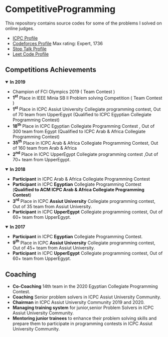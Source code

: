 # CompetitiveProgramming
This repository contains source codes for some of the problems I solved on online judges.
* [ICPC Profile](https://icpc.global/ICPCID/E01ZN9C35PZR)
*  [Codeforces Profile](https://codeforces.com/profile/_AhmedHafez) Max rating: Expert, 1736
*  [Stop Talk Profile](https://www.stopstalk.com/user/profile/_AhmedHafez) 
*  [Leet Code Profile](https://leetcode.com/_AhmedHafez/)


## Competitions Achievements

<details open>
 <summary><b>In 2019</b></summary>
  <p> 
 <ul>
     <li> Champion of FCI Olympics 2019 ( Team Contest )</li>
    <li><b>1<sup>st</sup></b> Place in IEEE Minia SB ll Problem solving Competition ( Team Contest )</li>
   <li><b>1<sup>st</sup></b> Place in ICPC Assiut University Collegiate programming contest, Out of 70 team from UpperEgypt (Qualified to ICPC Egyptian Collegiate Programming Contest)</li>
   <li><b>18<sup>th</sup></b> Place in ICPC Egyptian Collegiate Programming Contest , Out of 300 team from Egypt (Qualified to ICPC Arab & Africa Collegiate Programming Contest)</li>
   <li><b>35<sup>th</sup></b> Place in ICPC Arab & Africa Collegiate Programming Contest, Out of 160 team from Arab & Africa</li>
   <li><b>2<sup>nd</sup></b> Place in ICPC UpperEgypt Collegiate programming contest ,Out of 70+ team from UpperEgypt.</li>
 </ul>
 </p>
</details>


<details open>
 <summary><b>In 2018</b></summary>
  <p> 
 <ul>
  <li><b>Participant</b> in ICPC </b>Arab & Africa</b> Collegiate Programming Contest</li>
   <li><b>Participant</b> in ICPC <b>Egyptian</b> Collegiate Programming Contest  (<b>Qualified to ACM ICPC Arab & Africa Collegiate Programming Contest</b>)</li>
   <li><b>3<sup>rd</sup></b> Place in ICPC <b>Assiut University</b> Collegiate programming contest, Out of 35 team from Assiut University. </li> 
   <li><b>Participant</b> in ICPC <b>UpperEgypt</b> Collegiate programming contest, Out of 60+ team from UpperEgypt. </li>
   
 </ul>
 </p>
</details>
<details open>
 <summary><b>In 2017</b></summary>
  <p> 
 <ul>
   <li><b>Participant</b> in ICPC <b>Egyptian</b> Collegiate Programming Contest.</li>
   <li><b>9<sup>th</sup></b> Place in ICPC <b>Assiut University</b> Collegiate programming contest, Out of 45+ team from Assiut University. </li> 
   <li><b>Participant</b> in ICPC <b>UpperEgypt</b> Collegiate programming contest, Out of 60+ team from UpperEgypt. </li>
   
 </ul>
 </p>
</details>

## Coaching
* **Co-Coaching** 14th team in the 2020 Egyptian Collegiate Programming Contest.
* **Coaching** Senior problem solvers in ICPC Assiut University Community.
* **Chairman** in ICPC Assiut University Community 2019 and 2020.
* **Managing training system** for junior,senior Problem Solvers in ICPC Assiut University Community.
* **Mentoring junior trainees** to enhance their problem solving skills and prepare them to participate in programming contests in ICPC Assiut University Community.

